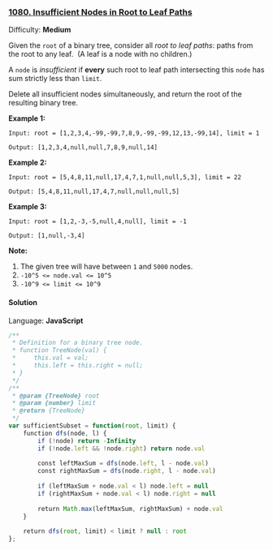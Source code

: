 ### [1080\. Insufficient Nodes in Root to Leaf Paths](https://leetcode.com/problems/insufficient-nodes-in-root-to-leaf-paths/)

Difficulty: **Medium**


Given the `root` of a binary tree, consider all _root to leaf paths_: paths from the root to any leaf.  (A leaf is a node with no children.)

A `node` is _insufficient_ if **every** such root to leaf path intersecting this `node` has sum strictly less than `limit`.

Delete all insufficient nodes simultaneously, and return the root of the resulting binary tree.

**Example 1:**

```
Input: root = [1,2,3,4,-99,-99,7,8,9,-99,-99,12,13,-99,14], limit = 1

Output: [1,2,3,4,null,null,7,8,9,null,14]
```


**Example 2:**

```
Input: root = [5,4,8,11,null,17,4,7,1,null,null,5,3], limit = 22

Output: [5,4,8,11,null,17,4,7,null,null,null,5]
```

**Example 3:**

```
Input: root = [1,2,-3,-5,null,4,null], limit = -1

Output: [1,null,-3,4]
```


**Note:**

1.  The given tree will have between `1` and `5000` nodes.
2.  `-10^5 <= node.val <= 10^5`
3.  `-10^9 <= limit <= 10^9`


#### Solution

Language: **JavaScript**

```javascript
/**
 * Definition for a binary tree node.
 * function TreeNode(val) {
 *     this.val = val;
 *     this.left = this.right = null;
 * }
 */
/**
 * @param {TreeNode} root
 * @param {number} limit
 * @return {TreeNode}
 */
var sufficientSubset = function(root, limit) {
    function dfs(node, l) {
        if (!node) return -Infinity
        if (!node.left && !node.right) return node.val
        
        const leftMaxSum = dfs(node.left, l - node.val)
        const rightMaxSum = dfs(node.right, l - node.val)
        
        if (leftMaxSum + node.val < l) node.left = null
        if (rightMaxSum + node.val < l) node.right = null
        
        return Math.max(leftMaxSum, rightMaxSum) + node.val
    }
    
    return dfs(root, limit) < limit ? null : root
};
```